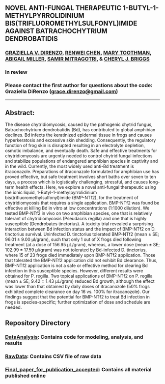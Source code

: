 ## NOVEL ANTI-FUNGAL THERAPEUTIC 1-BUTYL-1-METHYLPYRROLIDINIUM BIS(TRIFLUOROMETHYLSULFONYL)IMIDE AGAINST BATRACHOCHYTRIUM DENDROBATIDIS

### [GRAZIELLA V. DIRENZO](https://grazielladirenzo.weebly.com), [RENWEI CHEN](https://labs.eemb.ucsb.edu/briggs/cherie/members/chen), [MARY TOOTHMAN](https://labs.eemb.ucsb.edu/briggs/cherie/members/toothman), [ABIGAIL MILLER](https://bcmb.bs.jhmi.edu/people/students/ariel-gershman), [SAMIR MITRAGOTRI](https://www.seas.harvard.edu/directory/mitragotri), & [CHERYL J. BRIGGS](https://www.eemb.ucsb.edu/people/faculty/briggs)
### In review

### Please contact the first author for questions about the code: Graziella DiRenzo (grace.direnzo@gmail.com)
__________________________________________________________________________________________________________________________________________

## Abstract: 
The disease chytridiomycosis, caused by the pathogenic chytrid fungus, Batrachochytrium dendrobatidis (Bd), has contributed to global amphibian declines. Bd infects the keratinized epidermal tissue in frogs and causes hyperkeratosis and excessive skin shedding. Consequently, the regulatory function of frog skin is disrupted resulting in an electrolyte depletion, osmotic imbalance, and eventually death. Safe and effective treatments for chytridiomycosis are urgently needed to control chytrid fungal infections and stabilize populations of endangered amphibian species in captivity and in the wild. Currently, the most widely used anti-Bd treatment is itraconazole. Preparations of itraconazole formulated for amphibian use has proved effective, but safe treatment involves short baths over seven to ten days, a process which is logistically challenging, stressful, and causes long-term health effects. Here, we explore a novel anti-fungal therapeutic using the ionic liquid, 1-Butyl-1-methylpyrrolidinium bis(trifluoromethylsulfonyl)imide (BMP-NTf2), for the treatment of chytridiomycosis that requires a single application. BMP-NTf2 was found be effective at killing Bd in vitro at low concentrations (1:1000 dilution). We tested BMP-NTf2 in vivo on two amphibian species, one that is relatively tolerant of chytridiomycosis (Pseudacris regilla) and one that is highly susceptible (Dendrobates tinctorius). A toxicity trial revealed a surprising interaction between Bd infection status and the impact of BMP-NTf2 on D. tinctorius survival.  Uninfected D. tinctorius tolerated BMP-NTf2 (mean ± SE; 96.01 ± 9.00 µl/gram), such that only 1 out of X frogs died following treatment (at a dose of 156.95 µL/gram), whereas, a lower dose (mean ± SE; 102.99 ± 17.59 µl/gram) was not tolerated by Bd-infected D. tinctorius, where 15 of 23 frogs died immediately upon BMP-NTf2 application. Those that tolerated the BMP-NTf2 application did not exhibit Bd clearance. Thus, BMP-NTf2 application is not a safe or effective method for clearing Bd infection in this susceptible species. However, different results were obtained for P. regilla. Two topical applications of BMP-NTf2 on P. regilla (mean ± SE; 9.42 ± 1.43 µL/gram) reduced Bd growth, although the effect was lower than that obtained by daily doses of itracanozole (50% frogs exhibited complete clearance on day 16 vs. 100% for itracanozole). Our findings suggest that the potential for BMP-NTf2 to treat Bd infection in frogs is species-specific; further optimization of dose and schedule are needed.

## Repository Directory
### [DataAnalysis](https://github.com/Grace89/Bd-IL/tree/master/DataAnalysis): Contains code for modeling, analysis, and results
### [RawData](https://github.com/Grace89/Bd-IL/tree/master/RawData): Contains CSV file of raw data
### [Final_paper_for_publication_accepted](): Contains all material published online
